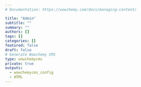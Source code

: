 ```yaml
---
# Documentation: https://wowchemy.com/docs/managing-content/

title: "Admin"
subtitle: ""
summary: ""
authors: []
tags: []
categories: []
featured: false
draft: false
# Generate Wowchemy CMS
type: wowchemycms
private: true
outputs:
  - wowchemycms_config
  - HTML
---
```



